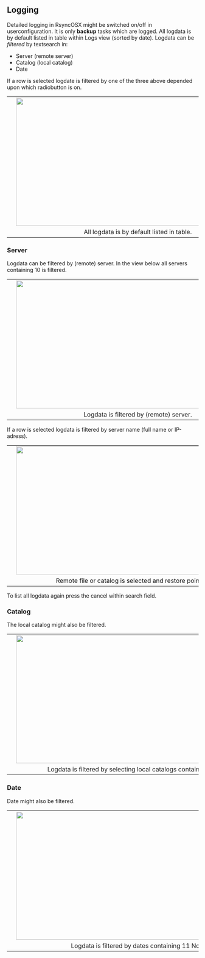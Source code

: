 ## Logging

Detailed logging in RsyncOSX might be switched on/off in userconfiguration. It is only <b>backup</b> tasks which are logged. All logdata is by default listed in table within Logs view (sorted by date). Logdata can be <i>filtered</i> by textsearch in:

<ul>
<li>Server (remote server)</li>
<li>Catalog (local catalog)</li>
<li>Date</li>
</ul>

If a row is selected logdate is filtered by one of the three above depended upon which radiobutton is on. 


<table align="center" cellpadding="0" cellspacing="0" class="tr-caption-container" style="margin-left: auto; margin-right: auto; text-align: center;">
<tbody>
<tr><td style="text-align: center;">
<a href="https://1.bp.blogspot.com/-pRAT6BhfotI/WCc4JrBKzCI/AAAAAAAAL9Q/DsSa8F_Dna4Js7JVbVwKUd0PTc1iHAIZQCLcB/s1600/Screen%2BShot%2B2016-11-12%2Bat%2B16.35.18.png" imageanchor="1" style="margin-left: 1em; margin-right: 1em;"><img border="0" height="336" src="https://1.bp.blogspot.com/-pRAT6BhfotI/WCc4JrBKzCI/AAAAAAAAL9Q/DsSa8F_Dna4Js7JVbVwKUd0PTc1iHAIZQCLcB/s640/Screen%2BShot%2B2016-11-12%2Bat%2B16.35.18.png" width="640" /></a></a></td></tr>
<tr><td class="tr-caption" style="text-align: center;">All logdata is by default listed in table.</td></tr>
</tbody>
</table>

### Server

Logdata can be filtered by (remote) server. In the view below all servers containing 10 is filtered. 

<table align="center" cellpadding="0" cellspacing="0" class="tr-caption-container" style="margin-left: auto; margin-right: auto; text-align: center;">
<tbody>
<tr><td style="text-align: center;">
<a href="https://4.bp.blogspot.com/-KDzgcdzuFKc/WCc4JlYnMEI/AAAAAAAAL9M/SO02FgALsS8sNx4Y-O0owyNk0VlOo_jWQCLcB/s1600/Screen%2BShot%2B2016-11-12%2Bat%2B16.35.43.png" imageanchor="1" style="margin-left: 1em; margin-right: 1em;"><img border="0" height="336" src="https://4.bp.blogspot.com/-KDzgcdzuFKc/WCc4JlYnMEI/AAAAAAAAL9M/SO02FgALsS8sNx4Y-O0owyNk0VlOo_jWQCLcB/s640/Screen%2BShot%2B2016-11-12%2Bat%2B16.35.43.png" width="640" /></a></a></td></tr>
<tr><td class="tr-caption" style="text-align: center;">Logdata is filtered by (remote) server.</td></tr>
</tbody>
</table>
If a row is selected logdata is filtered by server name (full name or IP-adress).
<table align="center" cellpadding="0" cellspacing="0" class="tr-caption-container" style="margin-left: auto; margin-right: auto; text-align: center;">
<tbody>
<tr><td style="text-align: center;">
<a href="https://2.bp.blogspot.com/-AvngDUv1xvw/WCc4JlStFTI/AAAAAAAAL9U/XQ4vwgo1LaQfCwEf22szcR7OctSY7rTcwCLcB/s1600/Screen%2BShot%2B2016-11-12%2Bat%2B16.36.22.png" imageanchor="1" style="margin-left: 1em; margin-right: 1em;"><img border="0" height="336" src="https://2.bp.blogspot.com/-AvngDUv1xvw/WCc4JlStFTI/AAAAAAAAL9U/XQ4vwgo1LaQfCwEf22szcR7OctSY7rTcwCLcB/s640/Screen%2BShot%2B2016-11-12%2Bat%2B16.36.22.png" width="640" /></a></a></td></tr>
<tr><td class="tr-caption" style="text-align: center;">Remote file or catalog is selected and restore point is set.</td></tr>
</tbody>
</table>
To list all logdata again press the cancel within search field.

### Catalog

The local catalog might also be filtered. 

<table align="center" cellpadding="0" cellspacing="0" class="tr-caption-container" style="margin-left: auto; margin-right: auto; text-align: center;">
<tbody>
<tr><td style="text-align: center;">
<a href="https://3.bp.blogspot.com/-WjESuDYIh30/WCc4Lmu0jXI/AAAAAAAAL9c/ijLAqJ3dZ2M5nQIi22vwNIZqvQtQcboDACLcB/s1600/Screen%2BShot%2B2016-11-12%2Bat%2B16.36.47.png" imageanchor="1" style="margin-left: 1em; margin-right: 1em;"><img border="0" height="336" src="https://3.bp.blogspot.com/-WjESuDYIh30/WCc4Lmu0jXI/AAAAAAAAL9c/ijLAqJ3dZ2M5nQIi22vwNIZqvQtQcboDACLcB/s640/Screen%2BShot%2B2016-11-12%2Bat%2B16.36.47.png" width="640" /></a></a></td></tr>
<tr><td class="tr-caption" style="text-align: center;">Logdata is filtered by selecting local catalogs containing Xcode</td></tr>
</tbody>
</table>

### Date

Date might also be filtered. 

<table align="center" cellpadding="0" cellspacing="0" class="tr-caption-container" style="margin-left: auto; margin-right: auto; text-align: center;">
<tbody>
<tr><td style="text-align: center;">
<a href="https://3.bp.blogspot.com/-rLCBRmi_uYo/WCc4LkerLTI/AAAAAAAAL9Y/-TwgFo1XFIoX7_13MFBGd_nhLums5uQsQCLcB/s1600/Screen%2BShot%2B2016-11-12%2Bat%2B16.37.16.png" imageanchor="1" style="margin-left: 1em; margin-right: 1em;"><img border="0" height="336" src="https://3.bp.blogspot.com/-rLCBRmi_uYo/WCc4LkerLTI/AAAAAAAAL9Y/-TwgFo1XFIoX7_13MFBGd_nhLums5uQsQCLcB/s640/Screen%2BShot%2B2016-11-12%2Bat%2B16.37.16.png" width="640" /></a></a></td></tr>
<tr><td class="tr-caption" style="text-align: center;">Logdata is filtered by dates containing 11 Nov.</td></tr>
</tbody>
</table>
